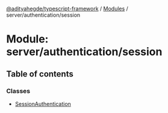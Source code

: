 [@adityahegde/typescript-framework](../README.md) / [Modules](../modules.md) / server/authentication/session

# Module: server/authentication/session

## Table of contents

### Classes

- [SessionAuthentication](../classes/server_authentication_session.SessionAuthentication.md)
